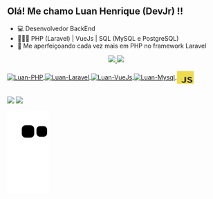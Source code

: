 ## Olá! Me chamo Luan Henrique (DevJr) !!

- 💻 Desenvolvedor BackEnd
- 👨🏽‍💻 PHP (Laravel) | VueJs | SQL (MySQL e PostgreSQL)
- 🎯 Me aperfeiçoando cada vez mais em PHP no framework Laravel

<div align="center">
  <a href="https://github.com/LuanMobile">
  <img height="180em" src="https://github-readme-stats.vercel.app/api?username=LuanMobile&show_icons=true&theme=dracula&include_all_commits=true&count_private=true"/>
  <img height="180em" src="https://github-readme-stats.vercel.app/api/top-langs/?username=LuanMobile&layout=compact&langs_count=7&theme=dracula"/>
</div>
 <div style="display: inline_block"><br>
  <img align="center" alt="Luan-PHP" height="30" width="40" src="https://upload.wikimedia.org/wikipedia/commons/thumb/2/27/PHP-logo.svg/711px-PHP-logo.svg.png">
  <img align="center" alt="Luan-Laravel" height="30" width="40" src="https://logospng.org/download/laravel/logo-laravel-1024.png">
  <img align="center" alt="Luan-VueJs" height="30" widht="40" scr="https://upload.wikimedia.org/wikipedia/commons/thumb/9/95/Vue.js_Logo_2.svg/512px-Vue.js_Logo_2.svg.png">
   <img align="center" alt="Luan-Mysql" height="30" widht="20" src="https://e7.pngegg.com/pngimages/1018/16/png-clipart-mysql-workbench-database-mysql-cluster-others-text-logo.png">
   <img align="center" alt="Luan-JS" height="30" width="40" src="https://raw.githubusercontent.com/devicons/devicon/master/icons/javascript/javascript-original.svg">
  
  ##
  
<div> 
  <a href = "mailto:luan.dev13@gmail.com"><img src="https://img.shields.io/badge/Gmail-D14836?style=for-the-badge&logo=gmail&logoColor=white" target="_blank"></a>
  <a href="https://www.linkedin.com/in/luanhenriquesantos/" target="_blank"><img src="https://img.shields.io/badge/-LinkedIn-%230077B5?style=for-the-badge&logo=linkedin&logoColor=white" target="_blank"></a> 
 
  ![Snake animation](https://github.com/LuanMobile/LuanMobile/blob/output/github-contribution-grid-snake.svg)
 
</div>
